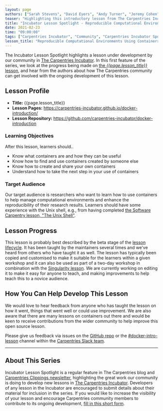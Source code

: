 ```yaml
---
layout: page
authors: ["Sarah Stevens", "David Eyers", "Andy Turner", "Jeremy Cohen", "Christina Koch"]
teaser: "Highlighting this introductory lesson from The Carpentries Incubator, on containerised computing with Docker."
title: "Incubator Lesson Spotlight - Reproducible Computational Environments Using Containers: Introduction to Docker"
date: 2021-02-23
time: "09:00:00"
tags: ["Carpentries Incubator", "Community", "Carpentries Incubator Spotlight"]
lesson_title: "Reproducible Computational Environments Using Containers: Introduction to Docker"
---
```


The Incubator Lesson Spotlight highlights a lesson under development by our community in [The Carpentries Incubator][incubator]. In this first feature of the series, we look at the progress being made on [the _{{page.lesson_title}}_ lesson][lesson-pages], and hear from the authors about how The Carpentries community can get involved with the ongoing development of this lesson.

## Lesson Profile

- **Title:** {{page.lesson_title}}
- **Lesson Pages:** https://carpentries-incubator.github.io/docker-introduction/
- **Lesson Repository:** https://github.com/carpentries-incubator/docker-introduction

### Learning Objectives

After this lesson, learners should..

- Know what containers are and how they can be useful
- Know how to find and use containers created by someone else
- Know how to create and share your own containers
- Understand how to take the next step in your use of containers

### Target Audience

Our target audience is researchers who want to learn how to use containers to help manage computational environments and enhance the reproducibility of their research results. Learners should have some experience with the Unix shell, e.g., from having completed [the Software Carpentry lesson, "The Unix Shell"](https://swcarpentry.github.io/shell-novice/).

## Lesson Progress

This lesson is probably best described by the beta stage of the [lesson lifecycle](https://cdh.carpentries.org/the-lesson-life-cycle.html). It has been taught by the maintainers several times and we've heard from others who have taught it as well. The lesson has typically been copied and customised to make it suitable for the learners within a given workshop and it can also be used as part of a two-day workshop in combination with the [Singularity lesson](https://carpentries-incubator.github.io/singularity-introduction/index.html). We are currently working on editing it to make it easy for anyone to teach, and making improvements to help teach this to a novice audience.

## How You Can Help Develop This Lesson

We would love to hear feedback from anyone who has taught the lesson on how it went, things that went well or could use improvement. We are also aware that there are many lessons on containers out there and would be keen to receive contributions from the wider community to help improve this open source lesson.

Please give us feedback via issues on the [GitHub repo](https://github.com/carpentries-incubator/docker-introduction) or the [#docker-intro-lesson](https://swcarpentry.slack.com/archives/C017U0XAB7F) channel within the [Carpentries Slack team](swcarpentry.slack.com).

------

## About This Series

Incubator Lesson Spotlight is a regular feature in The Carpentries blog and [Carpentries Clippings newsletter][newsletter], highlighting the great work our community is doing to develop new lessons in [The Carpentries Incubator][incubator]. Developers of any lesson in the Incubator are encouraged to submit details about their material for inclusion in the series. If you would like to increase the visibility of your lesson and encourage Carpentries community members to contribute to its ongoing development, [fill in this short form][ils-form].

<!-- link references -->
[ils-form]: https://forms.gle/cCuLATAEomfdFejs9
[incubator]: https://github.com/carpentries-incubator/
[lesson-pages]: https://carpentries-incubator.github.io/docker-introduction/
[newsletter]: https://carpentries.org/newsletter/
